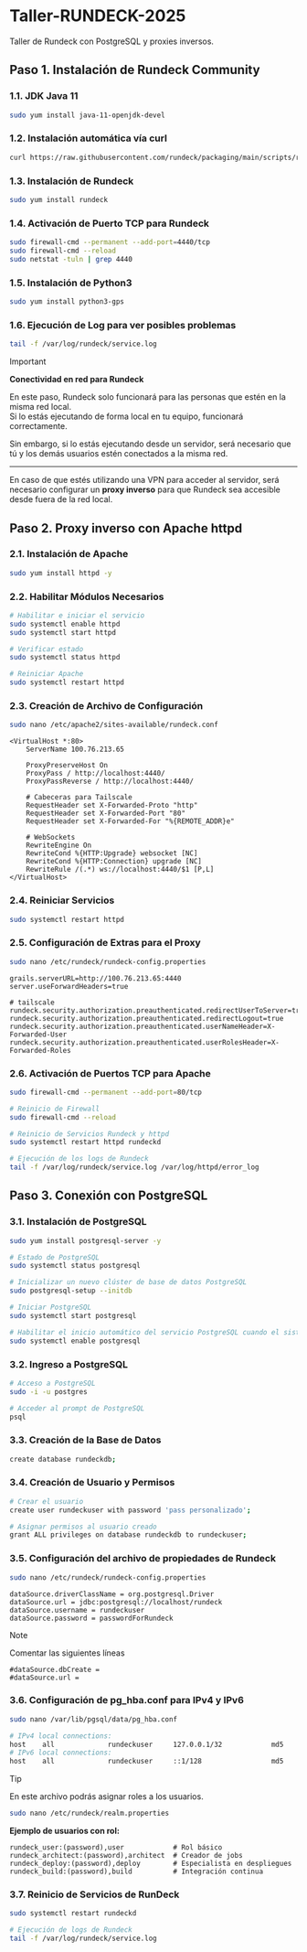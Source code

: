 # Taller-RUNDECK-2025
Taller de Rundeck con PostgreSQL y proxies inversos.

## Paso 1. Instalación de Rundeck Community

### 1.1. JDK Java 11
```bash
sudo yum install java-11-openjdk-devel
```

### 1.2. Instalación automática vía curl
```bash
curl https://raw.githubusercontent.com/rundeck/packaging/main/scripts/rpm-setup.sh 2> /dev/null | sudo bash -s rundeck
```

### 1.3. Instalación de Rundeck
```bash
sudo yum install rundeck
```

### 1.4. Activación de Puerto TCP para Rundeck
```bash
sudo firewall-cmd --permanent --add-port=4440/tcp
sudo firewall-cmd --reload
sudo netstat -tuln | grep 4440
```

### 1.5. Instalación de Python3
```bash
sudo yum install python3-gps
```

### 1.6. Ejecución de Log para ver posibles problemas
```bash
tail -f /var/log/rundeck/service.log
```
> [!IMPORTANT]
> **Conectividad en red para Rundeck**
>
> En este paso, Rundeck solo funcionará para las personas que estén en la misma red local.  
> Si lo estás ejecutando de forma local en tu equipo, funcionará correctamente.  
> 
> Sin embargo, si lo estás ejecutando desde un servidor, será necesario que tú y los demás usuarios estén conectados a la misma red.
>
> ---
>
> En caso de que estés utilizando una VPN para acceder al servidor, será necesario configurar un **proxy inverso** para que Rundeck sea accesible desde fuera de la red local.

## Paso 2. Proxy inverso con Apache httpd

### 2.1. Instalación de Apache
```bash
sudo yum install httpd -y
```

### 2.2. Habilitar Módulos Necesarios
```bash
# Habilitar e iniciar el servicio
sudo systemctl enable httpd
sudo systemctl start httpd

# Verificar estado
sudo systemctl status httpd

# Reiniciar Apache
sudo systemctl restart httpd
```

### 2.3. Creación de Archivo de Configuración
```bash
sudo nano /etc/apache2/sites-available/rundeck.conf
```
```text
<VirtualHost *:80>
    ServerName 100.76.213.65

    ProxyPreserveHost On
    ProxyPass / http://localhost:4440/
    ProxyPassReverse / http://localhost:4440/

    # Cabeceras para Tailscale
    RequestHeader set X-Forwarded-Proto "http"
    RequestHeader set X-Forwarded-Port "80"
    RequestHeader set X-Forwarded-For "%{REMOTE_ADDR}e"

    # WebSockets
    RewriteEngine On
    RewriteCond %{HTTP:Upgrade} websocket [NC]
    RewriteCond %{HTTP:Connection} upgrade [NC]
    RewriteRule /(.*) ws://localhost:4440/$1 [P,L]
</VirtualHost>
```

### 2.4. Reiniciar Servicios
```bash
sudo systemctl restart httpd
```

### 2.5. Configuración de Extras para el Proxy
```bash
sudo nano /etc/rundeck/rundeck-config.properties
```
```text
grails.serverURL=http://100.76.213.65:4440
server.useForwardHeaders=true

# tailscale
rundeck.security.authorization.preauthenticated.redirectUserToServer=true
rundeck.security.authorization.preauthenticated.redirectLogout=true
rundeck.security.authorization.preauthenticated.userNameHeader=X-Forwarded-User
rundeck.security.authorization.preauthenticated.userRolesHeader=X-Forwarded-Roles
```

### 2.6. Activación de Puertos TCP para Apache
```bash
sudo firewall-cmd --permanent --add-port=80/tcp

# Reinicio de Firewall
sudo firewall-cmd --reload

# Reinicio de Servicios Rundeck y httpd
sudo systemctl restart httpd rundeckd

# Ejecución de los logs de Rundeck
tail -f /var/log/rundeck/service.log /var/log/httpd/error_log
```

## Paso 3. Conexión con PostgreSQL

### 3.1. Instalación de PostgreSQL
```bash
sudo yum install postgresql-server -y

# Estado de PostgreSQL
sudo systemctl status postgresql

# Inicializar un nuevo clúster de base de datos PostgreSQL
sudo postgresql-setup --initdb

# Iniciar PostgreSQL
sudo systemctl start postgresql

# Habilitar el inicio automático del servicio PostgreSQL cuando el sistema operativo arranque.
sudo systemctl enable postgresql
```

### 3.2. Ingreso a PostgreSQL
```bash
# Acceso a PostgreSQL
sudo -i -u postgres

# Acceder al prompt de PostgreSQL
psql
```

### 3.3. Creación de la Base de Datos
```bash
create database rundeckdb;
```

### 3.4. Creación de Usuario y Permisos
```bash
# Crear el usuario
create user rundeckuser with password 'pass personalizado';

# Asignar permisos al usuario creado
grant ALL privileges on database rundeckdb to rundeckuser;
```

### 3.5. Configuración del archivo de propiedades de Rundeck
```bash
sudo nano /etc/rundeck/rundeck-config.properties
```
```text
dataSource.driverClassName = org.postgresql.Driver
dataSource.url = jdbc:postgresql://localhost/rundeck
dataSource.username = rundeckuser
dataSource.password = passwordForRundeck
```
> [!NOTE]
> Comentar las siguientes líneas
> ```
> #dataSource.dbCreate =
> #dataSource.url =
> ```

### 3.6. Configuración de pg_hba.conf para IPv4 y IPv6
```bash
sudo nano /var/lib/pgsql/data/pg_hba.conf
```
```bash
# IPv4 local connections:
host    all             rundeckuser     127.0.0.1/32            md5
# IPv6 local connections:
host    all             rundeckuser     ::1/128                 md5
```
> [!TIP]
> En este archivo podrás asignar roles a los usuarios.
> ```bash
> sudo nano /etc/rundeck/realm.properties
> ```
> **Ejemplo de usuarios con rol:**
> ```properties
> rundeck_user:(password),user            # Rol básico
> rundeck_architect:(password),architect  # Creador de jobs
> rundeck_deploy:(password),deploy        # Especialista en despliegues
> rundeck_build:(password),build          # Integración continua
> ```

### 3.7. Reinicio de Servicios de RunDeck
```bash
sudo systemctl restart rundeckd

# Ejecución de logs de Rundeck
tail -f /var/log/rundeck/service.log
```
